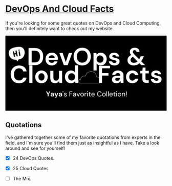 # [DevOps And Cloud Facts](https://y4hya4.github.io/DevOpsAndCloudFacts/)

If you're looking for some great quotes on DevOps and Cloud Computing, then you'll definitely want to check out my website.

<img class="img" src="assets/yesb.png" alt="TITLE">




## Quotations
I've gathered together some of my favorite quotations from experts in the field, and I'm sure you'll find them just as insightful as I have. Take a look around and see for yourself!

- [X] 24 DevOps Quotes.
- [X] 25 Cloud Quotes
- [ ] The Mix.





            
